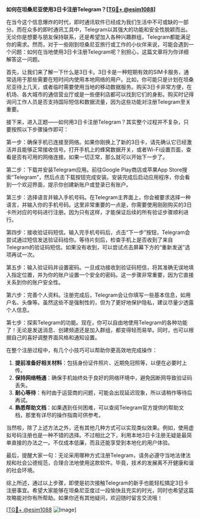 **如何在坦桑尼亚使用3日卡注册Telegram？[[TG💪+ @esim1088](https://t.me/s/esim1088)]**

在当今这个信息爆炸的时代，即时通讯软件已经成为我们生活中不可或缺的一部分。而在众多的即时通讯工具中，Telegram以其强大的功能和安全性脱颖而出。无论你是想要与朋友保持联系，还是希望加入各种兴趣群组，Telegram都能满足你的需求。然而，对于一些刚到坦桑尼亚旅行或工作的小伙伴来说，可能会遇到一个问题：如何在当地使用3日卡注册Telegram呢？别担心，这篇文章将为你详细解答这一问题。

首先，让我们来了解一下什么是3日卡。3日卡是一种短期有效的SIM卡服务，通常适用于那些需要在短时间内使用本地网络的用户。比如，你可能只是计划在坦桑尼亚待上几天，或者临时需要使用当地的移动数据服务。购买3日卡非常方便，在机场、各大城市的通信营业厅或是一些便利店都可以找到它们的身影。购买时记得询问工作人员是否支持国际短信和数据流量，因为这些功能对注册Telegram至关重要。

接下来，进入正题——如何用3日卡注册Telegram？其实整个过程并不复杂，只要按照以下步骤操作即可：

第一步：确保手机已连接至网络。如果你刚换上了新的3日卡，请先确认它已经激活并且能够正常接收信号。打开手机上的蜂窝数据开关，或者Wi-Fi设置页面，查看是否有可用的网络连接。如果一切正常，那么就可以开始下一步了。

第二步：下载并安装Telegram应用。前往Google Play商店或苹果App Store搜索“Telegram”，然后点击下载按钮完成安装。安装完成后启动应用程序，你会看到一个欢迎界面，提示你创建新账户或登录已有账户。

第三步：选择语言并输入手机号码。在Telegram主界面上，你会被要求选择一种语言，并输入你的手机号码。这里非常重要的一点是，你需要使用刚刚购买的3日卡所对应的号码进行注册。因为只有这样，才能保证后续的所有验证步骤顺利进行。

第四步：接收验证码短信。输入完手机号码后，点击“下一步”按钮，Telegram会尝试通过短信发送验证码给你。等待片刻后，检查手机上是否收到了来自Telegram的验证码短信。如果没有收到，可以尝试点击屏幕下方的“重新发送”选项再试一次。

第五步：输入验证码并设置密码。一旦成功接收到验证码短信，将其准确无误地填入指定位置，并为你的账户设置一个安全的密码。这一步骤非常重要，因为它直接关系到你的账户安全性。

第六步：完善个人资料。注册完成后，Telegram会让你填写一些基本信息，如用户名、头像等。虽然这些不是强制性的，但为了更好地保护隐私，建议尽量少透露个人信息。

第七步：探索Telegram的功能。现在，你可以自由地使用Telegram的各种功能了！无论是发送消息、创建频道还是加入群组，都变得轻而易举。同时，也可以根据自己的喜好调整界面风格和通知设置。

在整个注册过程中，有几个小技巧可以帮助你更高效地完成操作：

1. **提前准备好相关材料**：包括身份证件照片、近期免冠照等，以便在必要时上传。
2. **保持网络畅通**：确保手机始终处于良好的网络环境中，避免因断网导致验证码丢失。
3. **耐心等待**：有时由于运营商的问题，可能会出现延迟现象，所以请稍作等待后再试。
4. **熟悉帮助文档**：如果遇到任何困难，可以查阅Telegram官方提供的帮助文档，那里有详尽的操作指南可供参考。

当然啦，除了上述方法之外，还有其他几种方式可以实现类似效果。例如，使用虚拟号码注册也是一种不错的选择。不过相比之下，利用本地3日卡注册无疑是最简单直接的办法之一。不仅成本低廉，而且还能享受到本地化的用户体验。

最后，提醒大家一句：无论采用哪种方式注册Telegram，请务必遵守当地法律法规和社会公德规范，合理合法地使用这款软件。毕竟，技术的发展离不开健康和谐的社会环境。

综上所述，通过以上步骤，即使是初次接触Telegram的新手也能轻松搞定3日卡注册事宜。希望大家能够在坦桑尼亚度过一段愉快且充实的时光，同时也希望这篇攻略能对你有所帮助。如果你还有其他疑问，欢迎随时留言交流哦！

[[TG💪+ @esim1088](https://t.me/s/esim1088) ![Image](https://i.postimg.cc/4NQfJmqS/Snipaste-2025-05-13-00-14-12.png)]